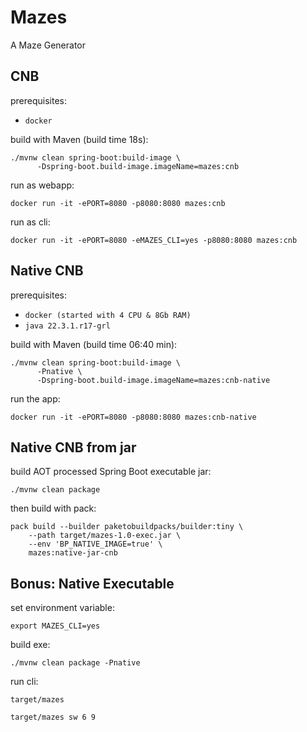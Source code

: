 # Mazes
A Maze Generator


## CNB
prerequisites:
* `docker`

build with Maven (build time 18s): 
```shell
./mvnw clean spring-boot:build-image \
      -Dspring-boot.build-image.imageName=mazes:cnb
```

run as webapp: 
```shell
docker run -it -ePORT=8080 -p8080:8080 mazes:cnb
```

run as cli:
```shell
docker run -it -ePORT=8080 -eMAZES_CLI=yes -p8080:8080 mazes:cnb
```

## Native CNB
prerequisites: 
* `docker (started with 4 CPU & 8Gb RAM)`
* `java 22.3.1.r17-grl`

build with Maven (build time 06:40 min):
```shell
./mvnw clean spring-boot:build-image \
      -Pnative \
      -Dspring-boot.build-image.imageName=mazes:cnb-native
```

run the app:
```shell
docker run -it -ePORT=8080 -p8080:8080 mazes:cnb-native
```

## Native CNB from jar
build AOT processed Spring Boot executable jar:
```shell
./mvnw clean package
```

then build with pack:
```shell
pack build --builder paketobuildpacks/builder:tiny \
    --path target/mazes-1.0-exec.jar \
    --env 'BP_NATIVE_IMAGE=true' \
    mazes:native-jar-cnb
```

## Bonus: Native Executable
set environment variable: 
```shell
export MAZES_CLI=yes
```

build exe:
```shell
./mvnw clean package -Pnative
```

run cli:
```shell
target/mazes

target/mazes sw 6 9
```
